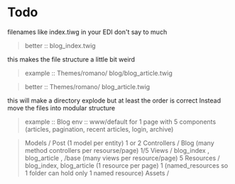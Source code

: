 # Todo

filenames like index.tiwg in your EDI don't say to much
> better ::  blog_index.twig

this makes the file structure a little bit weird

> example :: Themes/romano/ blog/blog_article.twig

> better :: Themes/romano/ blog_article.twig

this will make a directory explode but at least the order is correct
Instead move the files into modular structure

> example :: Blog
> env :: www/default
> for 1 page with 5 components (articles, pagination, recent articles, login, archive)

> Models / Post (1 model per entity) 1 or 2
> Controllers / Blog (many method controllers per resourse/page) 1/5
> Views / blog_index , blog_article , /base (many views per resource/page) 5
> Resources / blog_index, blog_article (1 resource per page) 1 (named_resources so 1 folder can hold only 1 named resource)
> Assets /
